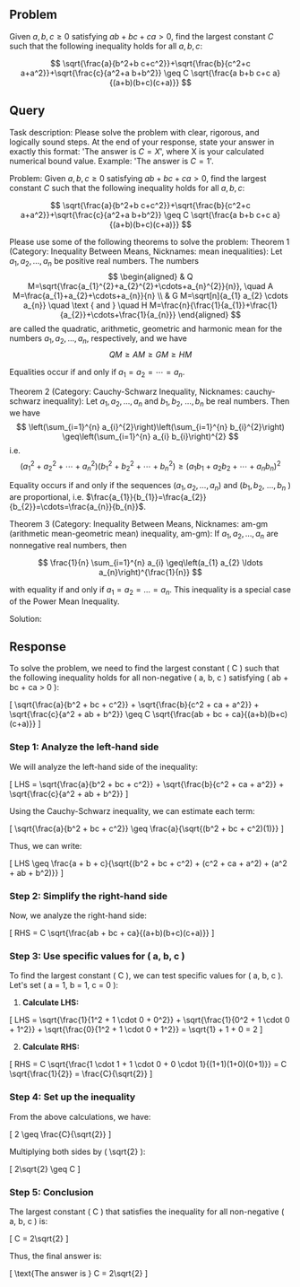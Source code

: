 ## Problem

Given $a, b, c \geq 0$ satisfying $a b+b c+c a>0$, find the largest constant $C$ such that the following inequality holds for all $a, b, c$:

$$
\sqrt{\frac{a}{b^2+b c+c^2}}+\sqrt{\frac{b}{c^2+c a+a^2}}+\sqrt{\frac{c}{a^2+a b+b^2}} \geq C \sqrt{\frac{a b+b c+c a}{(a+b)(b+c)(c+a)}}
$$

## Query

Task description: Please solve the problem with clear, rigorous, and logically sound steps. At the end of your response, state your answer in exactly this format: 'The answer is $C=X$', where X is your calculated numerical bound value. Example: 'The answer is $C=1$'.

Problem: Given $a, b, c \geq 0$ satisfying $a b+b c+c a>0$, find the largest constant $C$ such that the following inequality holds for all $a, b, c$:

$$
\sqrt{\frac{a}{b^2+b c+c^2}}+\sqrt{\frac{b}{c^2+c a+a^2}}+\sqrt{\frac{c}{a^2+a b+b^2}} \geq C \sqrt{\frac{a b+b c+c a}{(a+b)(b+c)(c+a)}}
$$

Please use some of the following theorems to solve the problem:
Theorem 1 (Category: Inequality Between Means, Nicknames: mean inequalities): Let $a_{1}, a_{2}, \ldots, a_{n}$ be positive real numbers. The numbers
$$
\begin{aligned}
& Q M=\sqrt{\frac{a_{1}^{2}+a_{2}^{2}+\cdots+a_{n}^{2}}{n}}, \quad A M=\frac{a_{1}+a_{2}+\cdots+a_{n}}{n} \\
& G M=\sqrt[n]{a_{1} a_{2} \cdots a_{n}} \quad \text { and } \quad H M=\frac{n}{\frac{1}{a_{1}}+\frac{1}{a_{2}}+\cdots+\frac{1}{a_{n}}}
\end{aligned}
$$
are called the quadratic, arithmetic, geometric and harmonic mean for the numbers $a_{1}, a_{2}, \ldots, a_{n}$, respectively, and we have
$$
Q M \geq A M \geq G M \geq H M
$$

Equalities occur if and only if $a_{1}=a_{2}=\cdots=a_{n}$.

Theorem 2 (Category: Cauchy-Schwarz Inequality, Nicknames: cauchy-schwarz inequality): Let $a_{1}, a_{2}, \ldots, a_{n}$ and $b_{1}, b_{2}$, $\ldots, b_{n}$ be real numbers. Then we have
$$
\left(\sum_{i=1}^{n} a_{i}^{2}\right)\left(\sum_{i=1}^{n} b_{i}^{2}\right) \geq\left(\sum_{i=1}^{n} a_{i} b_{i}\right)^{2}
$$
i.e.
$$
\left(a_{1}^{2}+a_{2}^{2}+\cdots+a_{n}^{2}\right)\left(b_{1}^{2}+b_{2}^{2}+\cdots+b_{n}^{2}\right) \geq\left(a_{1} b_{1}+a_{2} b_{2}+\cdots+a_{n} b_{n}\right)^{2}
$$

Equality occurs if and only if the sequences $\left(a_{1}, a_{2}, \ldots, a_{n}\right)$ and $\left(b_{1}, b_{2}\right.$, $\ldots, b_{n}$ ) are proportional, i.e. $\frac{a_{1}}{b_{1}}=\frac{a_{2}}{b_{2}}=\cdots=\frac{a_{n}}{b_{n}}$.

Theorem 3 (Category: Inequality Between Means, Nicknames: am-gm (arithmetic mean-geometric mean) inequality, am-gm): If $a_{1}, a_{2}, \ldots, a_{n}$ are nonnegative real numbers, then

$$
\frac{1}{n} \sum_{i=1}^{n} a_{i} \geq\left(a_{1} a_{2} \ldots a_{n}\right)^{\frac{1}{n}}
$$

with equality if and only if $a_{1}=a_{2}=\ldots=a_{n}$. This inequality is a special case of the Power Mean Inequality.

Solution:

## Response

To solve the problem, we need to find the largest constant \( C \) such that the following inequality holds for all non-negative \( a, b, c \) satisfying \( ab + bc + ca > 0 \):

\[
\sqrt{\frac{a}{b^2 + bc + c^2}} + \sqrt{\frac{b}{c^2 + ca + a^2}} + \sqrt{\frac{c}{a^2 + ab + b^2}} \geq C \sqrt{\frac{ab + bc + ca}{(a+b)(b+c)(c+a)}}
\]

### Step 1: Analyze the left-hand side

We will analyze the left-hand side of the inequality:

\[
LHS = \sqrt{\frac{a}{b^2 + bc + c^2}} + \sqrt{\frac{b}{c^2 + ca + a^2}} + \sqrt{\frac{c}{a^2 + ab + b^2}}
\]

Using the Cauchy-Schwarz inequality, we can estimate each term:

\[
\sqrt{\frac{a}{b^2 + bc + c^2}} \geq \frac{a}{\sqrt{(b^2 + bc + c^2)(1)}}
\]

Thus, we can write:

\[
LHS \geq \frac{a + b + c}{\sqrt{(b^2 + bc + c^2) + (c^2 + ca + a^2) + (a^2 + ab + b^2)}}
\]

### Step 2: Simplify the right-hand side

Now, we analyze the right-hand side:

\[
RHS = C \sqrt{\frac{ab + bc + ca}{(a+b)(b+c)(c+a)}}
\]

### Step 3: Use specific values for \( a, b, c \)

To find the largest constant \( C \), we can test specific values for \( a, b, c \). Let's set \( a = 1, b = 1, c = 0 \):

1. **Calculate LHS:**

\[
LHS = \sqrt{\frac{1}{1^2 + 1 \cdot 0 + 0^2}} + \sqrt{\frac{1}{0^2 + 1 \cdot 0 + 1^2}} + \sqrt{\frac{0}{1^2 + 1 \cdot 0 + 1^2}} = \sqrt{1} + 1 + 0 = 2
\]

2. **Calculate RHS:**

\[
RHS = C \sqrt{\frac{1 \cdot 1 + 1 \cdot 0 + 0 \cdot 1}{(1+1)(1+0)(0+1)}} = C \sqrt{\frac{1}{2}} = \frac{C}{\sqrt{2}}
\]

### Step 4: Set up the inequality

From the above calculations, we have:

\[
2 \geq \frac{C}{\sqrt{2}}
\]

Multiplying both sides by \( \sqrt{2} \):

\[
2\sqrt{2} \geq C
\]

### Step 5: Conclusion

The largest constant \( C \) that satisfies the inequality for all non-negative \( a, b, c \) is:

\[
C = 2\sqrt{2}
\]

Thus, the final answer is:

\[
\text{The answer is } C = 2\sqrt{2}
\]